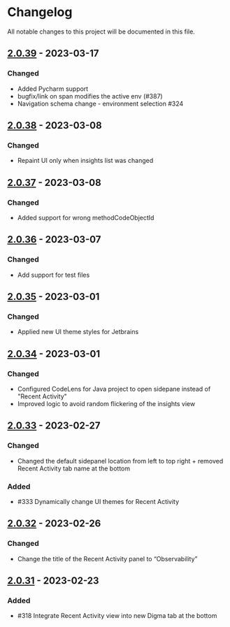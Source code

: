 # Changelog
All notable changes to this project will be documented in this file.

## [2.0.39] - 2023-03-17
### Changed
- Added Pycharm support
- bugfix/link on span modifies the active env (#387)
- Navigation schema change - environment selection #324

## [2.0.38] - 2023-03-08
### Changed
- Repaint UI only when insights list was changed

## [2.0.37] - 2023-03-08
### Changed
- Added support for wrong methodCodeObjectId

## [2.0.36] - 2023-03-07
### Changed
- Add support for test files

## [2.0.35] - 2023-03-01
### Changed
- Applied new UI theme styles for Jetbrains

## [2.0.34] - 2023-03-01
### Changed
- Configured CodeLens for Java project to open sidepane instead of "Recent Activity"
- Improved logic to avoid random flickering of the insights view

## [2.0.33] - 2023-02-27
### Changed
- Changed the default sidepanel location from left to top right + removed Recent Activity tab name at the bottom

### Added
- #333 Dynamically change UI themes for Recent Activity

## [2.0.32] - 2023-02-26
### Changed
- Change the title of the Recent Activity panel to “Observability”

## [2.0.31] - 2023-02-23
### Added
- #318 Integrate Recent Activity view into new Digma tab at the bottom

[2.0.31]: https://github.com/digma-ai/digma-intellij-plugin/compare/v2.0.30...v2.0.31
[2.0.32]: https://github.com/digma-ai/digma-intellij-plugin/compare/v2.0.31...v2.0.32
[2.0.33]: https://github.com/digma-ai/digma-intellij-plugin/compare/v2.0.32...v2.0.33
[2.0.34]: https://github.com/digma-ai/digma-intellij-plugin/compare/v2.0.33...v2.0.34
[2.0.35]: https://github.com/digma-ai/digma-intellij-plugin/compare/v2.0.34...v2.0.35
[2.0.36]: https://github.com/digma-ai/digma-intellij-plugin/compare/v2.0.35...v2.0.36
[2.0.37]: https://github.com/digma-ai/digma-intellij-plugin/compare/v2.0.36...v2.0.37
[2.0.38]: https://github.com/digma-ai/digma-intellij-plugin/compare/v2.0.37...v2.0.38
[2.0.39]: https://github.com/digma-ai/digma-intellij-plugin/compare/v2.0.38...v2.0.39
[Unreleased]: https://github.com/digma-ai/digma-intellij-plugin/compare/v2.0.39...HEAD
